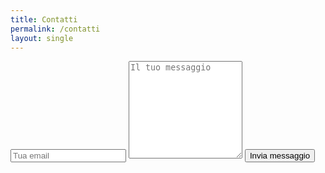 ```yaml
---
title: Contatti
permalink: /contatti
layout: single
---
```


 <form class="wj-contact" action="https://formspree.io/info@figliadimaestra.it" method="POST">
    <input type="text" name="email" placeholder="Tua email">
    <textarea type="text" name="content" rows="10" placeholder="Il tuo messaggio"></textarea>
    <input type="hidden" name="_subject" value="Richiesta di contatto FDM">
    <input type="text" name="_gotcha" style="display:none">
    <input type="submit" value="Invia messaggio">
</form>
